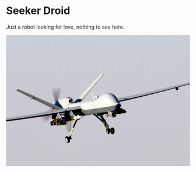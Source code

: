 # Seeker Droid

Just a robot looking for love, nothing to see here.

![MURDERMURDERMURDER](/reaper.jpg?raw=true "Love")
